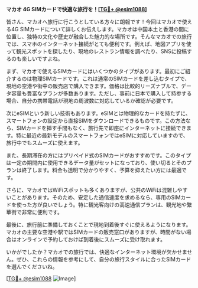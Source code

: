 **マカオ 4G SIMカードで快適な旅行を！[[TG💪+ @esim1088](https://t.me/s/esim1088)]**

皆さん、マカオへ旅行に行こうとしている方々に朗報です！今回はマカオで使える4G SIMカードについて詳しくお伝えします。マカオは中国本土と香港の間に位置し、独特の文化や歴史が融合した魅力的な場所です。そんなマカオでの旅行では、スマホのインターネット接続がとても便利です。例えば、地図アプリを使って観光スポットを探したり、現地のレストラン情報を調べたり、SNSに投稿するのも楽しいですよね。

まず、マカオで使えるSIMカードにはいくつかのタイプがあります。最初にご紹介するのは物理SIMカードです。これは通常のSIMカードを差し込むタイプで、現地の空港や街中の販売店で購入できます。価格は比較的リーズナブルで、データ容量も豊富なプランが多数あります。ただし、事前に日本で購入して持参する場合、自分の携帯電話が現地の周波数に対応しているか確認が必要です。

次にeSIMという新しい技術もあります。eSIMとは物理的なカードを持たずに、スマートフォンの設定から直接SIMをダウンロードできるものです。この方法なら、SIMカードを挿す手間もなく、旅行先で即座にインターネットに接続できます。特に最近の最新モデルのスマートフォンではeSIMに対応していますので、旅行中でもスムーズに使えます。

また、長期滞在の方にはプリペイド式のSIMカードがおすすめです。このタイプは一定の期間内に使用できるデータ量がセットになっており、使い切るとそのプランは終了します。料金も透明で分かりやすく、予算を抑えたい方には最適です。

さらに、マカオではWiFiスポットも多くありますが、公共のWiFiは混雑しやすいことがあります。そのため、安定した通信速度を求めるなら、専用のSIMカードを使った方が良いでしょう。特に観光客向けの高速通信プランは、観光地や繁華街で非常に便利です。

最後に、旅行前に準備しておくことで現地到着後すぐに使えるようになります。マカオの主要な空港や駅ではSIMカードの販売窓口がありますが、時間がない場合はオンラインで予約しておけば到着後にスムーズに受け取れます。

いかがでしたか？マカオでの旅行では、快適なインターネット環境が欠かせません。ぜひ、これらの情報を参考にして、自分の旅行スタイルに合ったSIMカードを選んでくださいね。

[[TG💪+ @esim1088](https://t.me/s/esim1088) ![Image](https://i.postimg.cc/Y0z9fWf4/image.png)]